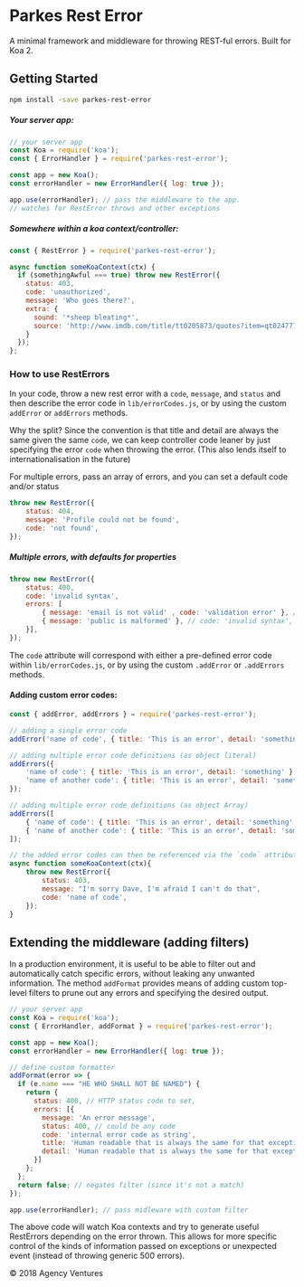 # Parkes Rest Error
A minimal framework and middleware for throwing REST-ful errors. Built for Koa 2.

## Getting Started

```bash
npm install -save parkes-rest-error
```

##### Your server app:

```js
// your server app
const Koa = require('koa');
const { ErrorHandler } = require('parkes-rest-error');

const app = new Koa();
const errorHandler = new ErrorHandler({ log: true });

app.use(errorHandler); // pass the middleware to the app.
// watches for RestError throws and other exceptions
```

##### Somewhere within a koa context/controller:

```js
const { RestError } = require('parkes-rest-error');

async function someKoaContext(ctx) {
  if (somethingAwful === true) throw new RestError({
    status: 403,
    code: 'unauthorized',
    message: 'Who goes there?',
    extra: {
      sound: '*sheep bleating*',
      source: 'http://www.imdb.com/title/tt0205873/quotes?item=qt0247774'
    }
  });
};
```
### How to use RestErrors

In your code, throw a new rest error with a `code`, `message`, and `status` and
then describe the error code in `lib/errorCodes.js`, or by using the custom
`addError` or `addErrors` methods.

Why the split? Since the convention is that title and detail are always the same
given the same `code`, we can keep controller code leaner by just specifying the error
`code` when throwing the error.
(This also lends itself to internationalisation in the future)

For multiple errors, pass an array of errors, and you can set a default code and/or status
```js
throw new RestError({
	status: 404,
	message: 'Profile could not be found',
	code: 'not found',
});
```

##### Multiple errors, with defaults for properties
```js
throw new RestError({
	status: 400,
	code: 'invalid syntax',
	errors: [
		{ message: 'email is not valid' , code: 'validation error' }, // status: 400
		{ message: 'public is malformed' }, // code: 'invalid syntax', status: 400,
	}],
});
```

The `code` attribute will correspond with either a pre-defined error code within
`lib/errorCodes.js`, or by using the custom `.addError` or `.addErrors` methods.

#### Adding custom error codes:
```js
const { addError, addErrors } = require('parkes-rest-error');

// adding a single error code
addError('name of code', { title: 'This is an error', detail: 'something' });

// adding multiple error code definitions (as object literal)
addErrors({
	'name of code': { title: 'This is an error', detail: 'something' },
	'name of another code': { title: 'This is an error', detail: 'something' },
});

// adding multiple error code definitions (as object Array)
addErrors([
	{ 'name of code': { title: 'This is an error', detail: 'something' }},
	{ 'name of another code': { title: 'This is an error', detail: 'something' }},
]);

// the added error codes can then be referenced via the `code` attribute
async function someKoaContext(ctx){
	throw new RestError({
		status: 403,
		message: "I'm sorry Dave, I'm afraid I can't do that",
		code: 'name of code',
	});
}
```

## Extending the middleware (adding filters)
In a production environment, it is useful to be able to filter out and automatically
catch specific errors, without leaking any unwanted information. The method `addFormat`
provides means of adding custom top-level filters to prune out any errors and specifying
the desired output.

```js
// your server app
const Koa = require('koa');
const { ErrorHandler, addFormat } = require('parkes-rest-error');

const app = new Koa();
const errorHandler = new ErrorHandler({ log: true });

// define custom formatter
addFormat(error => {
  if (e.name === "HE WHO SHALL NOT BE NAMED") {
    return {
      status: 400, // HTTP status code to set,
      errors: [{
        message: 'An error message',
        status: 400, // could be any code
        code: 'internal error code as string',
        title: 'Human readable that is always the same for that exception',
        detail: 'Human readable that is always the same for that exception',
      }]
    };
  };
  return false; // negates filter (since it's not a match)
});

app.use(errorHandler); // pass midleware with custom filter
```

The above code will watch Koa contexts and try to generate useful RestErrors depending
on the error thrown. This allows for more specific control of the kinds of information
passed on exceptions or unexpected event (instead of throwing generic 500 errors).

© 2018 Agency Ventures
